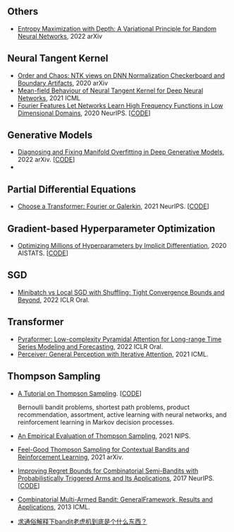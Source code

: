 ## Others
- [Entropy Maximization with Depth: A Variational Principle for Random Neural Networks](https://arxiv.org/pdf/2205.13076.pdf), 2022 arXiv



## Neural Tangent Kernel
- [Order and Chaos: NTK views on DNN Normalization Checkerboard and Boundary Artifacts](https://arxiv.org/pdf/1907.05715.pdf), 2020 arXiv 
- [Mean-field Behaviour of Neural Tangent Kernel for Deep Neural Networks](https://arxiv.org/pdf/1905.13654.pdf), 2021 ICML
- [Fourier Features Let Networks Learn High Frequency Functions in Low Dimensional Domains](https://arxiv.org/pdf/2006.10739.pdf), 2020 NeurIPS. [[CODE](https://github.com/tancik/fourier-feature-networks)]




## Generative Models
- [Diagnosing and Fixing Manifold Overfitting in Deep Generative Models](https://arxiv.org/pdf/2204.07172.pdf), 2022 arXiv. [[CODE](https://github.com/layer6ai-labs/two_step_zoo)]
- 




## Partial Differential Equations
- [Choose a Transformer: Fourier or Galerkin](https://arxiv.org/pdf/2105.14995.pdf), 2021 NeurIPS. [[CODE](https://github.com/scaomath/galerkin-transformer)]




## Gradient-based Hyperparameter Optimization
- [Optimizing Millions of Hyperparameters by Implicit Differentiation](https://arxiv.org/pdf/1911.02590.pdf), 2020 AISTATS. [[CODE](https://github.com/lorraine2/implicit-hyper-opt)]




## SGD
- [Minibatch vs Local SGD with Shuffling: Tight Convergence Bounds and Beyond](https://arxiv.org/pdf/2110.10342.pdf), 2022 ICLR Oral.



## Transformer
- [Pyraformer: Low-complexity Pyramidal Attention for Long-range Time Series Modeling and Forecasting](https://openreview.net/pdf?id=0EXmFzUn5I), 2022 ICLR Oral.
- [Perceiver: General Perception with Iterative Attention](https://arxiv.org/pdf/2103.03206.pdf), 2021 ICML.



## Thompson Sampling
- [A Tutorial on Thompson Sampling](https://web.stanford.edu/~bvr/pubs/TS_Tutorial.pdf). [[CODE](https://github.com/iosband/ts_tutorial)]

  Bernoulli bandit problems, shortest path problems, product recommendation, assortment, active learning with neural networks, and reinforcement learning in Markov decision processes.
  
- [An Empirical Evaluation of Thompson Sampling](https://papers.nips.cc/paper/2011/file/e53a0a2978c28872a4505bdb51db06dc-Paper.pdf), 2021 NIPS.
- [Feel-Good Thompson Sampling for Contextual Bandits and Reinforcement Learning](https://arxiv.org/pdf/2110.00871.pdf), 2021 arXiv.
- [Improving Regret Bounds for Combinatorial Semi-Bandits with Probabilistically Triggered Arms and Its Applications](https://arxiv.org/pdf/1703.01610.pdf), 2017 NeurIPS. [[CODE]()]
- [Combinatorial Multi-Armed Bandit: GeneralFramework, Results and Applications](http://proceedings.mlr.press/v28/chen13a.pdf), 2013 ICML.
- [求通俗解释下bandit老虎机到底是个什么东西？](https://www.zhihu.com/question/53381093)
